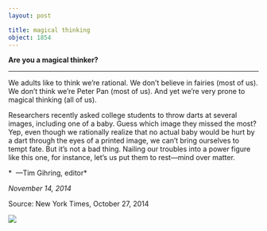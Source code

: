 ```yaml
---
layout: post

title: magical thinking
object: 1854
---
```

**Are you a magical thinker?**

****

We adults like to think we’re rational. We don’t believe in fairies (most of us). We don’t think we’re Peter Pan (most of us). And yet we’re very prone to magical thinking (all of us).

Researchers recently asked college students to throw darts at several images, including one of a baby. Guess which image they missed the most? Yep, even though we rationally realize that no actual baby would be hurt by a dart through the eyes of a printed image, we can’t bring ourselves to tempt fate. But it’s not a bad thing. Nailing our troubles into a power figure like this one, for instance, let’s us put them to rest—mind over matter.

*  —Tim Gihring, editor*

*November 14, 2014*

Source: New York Times, October 27, 2014

![]({{siteurl.base}}/images/14-11-14_71.3_MagicalThinkingEDIT-1.jpg)
